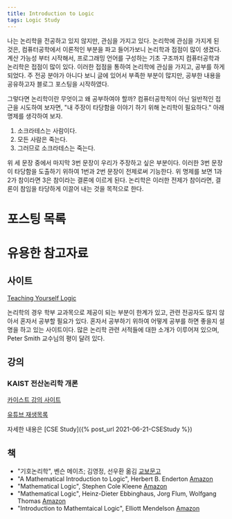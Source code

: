 ```yaml
---
title: Introduction to Logic
tags: Logic Study
---
```


나는 논리학을 전공하고 있지 않지만, 관심을 가지고 있다.
논리학에 관심을 가지게 된 것은, 컴퓨터공학에서 이론적인 부분을 파고 들어가보니 논리학과 접점이 많이 생겼다.
계산 가능성 부터 시작해서, 프로그래밍 언어를 구성하는 기초 구조까지 컴퓨터공학과 논리학은 접점이 많이 있다.
이러한 접점을 통하여 논리학에 관심을 가지고, 공부를 하게 되었다.
주 전공 분야가 아니다 보니 글에 있어서 부족한 부분이 많지만, 공부한 내용을 공유하고자 블로그 포스팅을 시작하였다.

그렇다면 논리학이란 무엇이고 왜 공부하여야 할까?
컴퓨터공학적이 아닌 일반적인 접근을 시도하여 보자면, "내 주장이 타당함을 이야기 하기 위해 논리학이 필요하다."
아래 명제를 생각하여 보자.

1. 소크라테스는 사람이다.
2. 모든 사람은 죽는다.
3. 그러므로 소크라테스는 죽는다.

위 세 문장 중에서 마지막 3번 문장이 우리가 주장하고 싶은 부분이다.
이러한 3번 문장이 타당함을 도출하기 위하여 1번과 2번 문장이 전제로써 기능한다.
위 명제를 보면 1과 2가 참이라면 3은 참이라는 결론에 이르게 된다.
논리학은 이러한 전제가 참이라면, 결론이 참임을 타당하게 이끌어 내는 것을 목적으로 한다.

# 포스팅 목록


# 유용한 참고자료

## 사이트

[Teaching Yourself Logic](https://www.logicmatters.net/tyl/)

논리학의 경우 학부 교과목으로 제공이 되는 부분이 한계가 있고, 관련 전공자도 많지 않아서 혼자서 공부할 필요가 있다.
혼자서 공부하기 위하여 어떻게 공부를 하면 좋을지 설명을 하고 있는 사이트이다.
많은 논리학 관련 서적들에 대한 소개가 이루어져 있으며, Peter Smith 교수님의 평이 달려 있다.

## 강의

### KAIST 전산논리학 개론

[카이스트 강의 사이트](https://github.com/hongseok-yang/logic21)

[유튜브 재생목록](https://youtube.com/playlist?list=PLvV9DPeJV9xzhy0Ti3P4DrfmtfXfLalW6)

자세한 내용은 [CSE Study]({% post_url 2021-06-21-CSEStudy %})

## 책

- "기호논리학", 벤슨 메이츠; 김영정, 선우환 옮김 [교보문고](http://www.kyobobook.co.kr/product/detailViewKor.laf?ejkGb=KOR&mallGb=KOR&barcode=9788931002607&orderClick=&Kc=)
- "A Mathematical Introduction to Logic", Herbert B. Enderton [Amazon](https://www.amazon.com/Mathematical-Introduction-Logic-Herbert-Enderton/dp/0122384520)
- "Mathematical Logic", Stephen Cole Kleene [Amazon](https://www.amazon.com/Mathematical-Logic-Dover-Books-Mathematics/dp/0486425339)
- "Mathematical Logic", Heinz-Dieter Ebbinghaus, Jorg Flum, Wolfgang Thomas [Amazon](https://www.amazon.com/Mathematical-Logic-Graduate-Texts-Mathematics/dp/3030738388/)
- "Introduction to Mathemtaical Logic", Elliott Mendelson [Amazon](https://www.amazon.com/Introduction-Mathematical-Discrete-Mathematics-Applications/dp/1482237725)